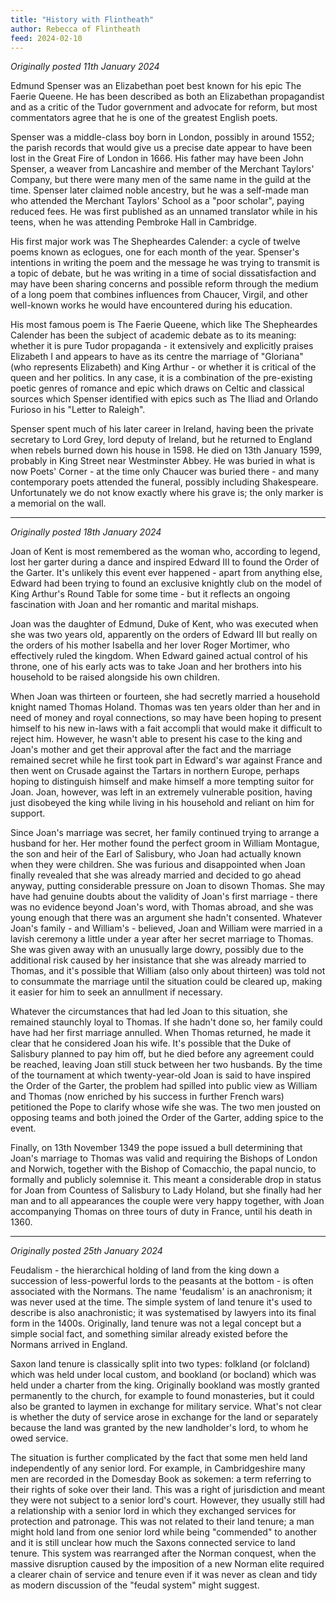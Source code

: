 ```yaml
---
title: "History with Flintheath"
author: Rebecca of Flintheath
feed: 2024-02-10
---
```


_Originally posted 11th January 2024_

Edmund Spenser was an Elizabethan poet best known for his epic The Faerie Queene. He has been described as both an Elizabethan propagandist and as a critic of the Tudor government and advocate for reform, but most commentators agree that he is one of the greatest English poets.

Spenser was a middle-class boy born in London, possibly in around 1552; the parish records that would give us a precise date appear to have been lost in the Great Fire of London in 1666. His father may have been John Spenser, a weaver from Lancashire and member of the Merchant Taylors' Company, but there were many men of the same name in the guild at the time. Spenser later claimed noble ancestry, but he was a self-made man who attended the Merchant Taylors' School as a "poor scholar", paying reduced fees. He was first published as an unnamed translator while in his teens, when he was attending Pembroke Hall in Cambridge.

His first major work was The Shepheardes Calender: a cycle of twelve poems known as eclogues, one for each month of the year. Spenser's intentions in writing the poem and the message he was trying to transmit is a topic of debate, but he was writing in a time of social dissatisfaction and may have been sharing concerns and possible reform through the medium of a long poem that combines influences from Chaucer, Virgil, and other well-known works he would have encountered during his education.

His most famous poem is The Faerie Queene, which like The Shepheardes Calender has been the subject of academic debate as to its meaning: whether it is pure Tudor propaganda - it extensively and explicitly praises Elizabeth I and appears to have as its centre the marriage of "Gloriana" (who represents Elizabeth) and King Arthur - or whether it is critical of the queen and her politics. In any case, it is a combination of the pre-existing poetic genres of romance and epic which draws on Celtic and classical sources which Spenser identified with epics such as The Iliad and Orlando Furioso in his "Letter to Raleigh".

Spenser spent much of his later career in Ireland, having been the private secretary to Lord Grey, lord deputy of Ireland, but he returned to England when rebels burned down his house in 1598. He died on 13th January 1599, probably in King Street near Westminster Abbey. He was buried in what is now Poets' Corner - at the time only Chaucer was buried there - and many contemporary poets attended the funeral, possibly including Shakespeare. Unfortunately we do not know exactly where his grave is; the only marker is a memorial on the wall.

-----------------------------------

_Originally posted 18th January 2024_

Joan of Kent is most remembered as the woman who, according to legend, lost her garter during a dance and inspired Edward III to found the Order of the Garter. It's unlikely this event ever happened - apart from anything else, Edward had been trying to found an exclusive knightly club on the model of King Arthur's Round Table for some time - but it reflects an ongoing fascination with Joan and her romantic and marital mishaps.

Joan was the daughter of Edmund, Duke of Kent, who was executed when she was two years old, apparently on the orders of Edward III but really on the orders of his mother Isabella and her lover Roger Mortimer, who effectively ruled the kingdom. When Edward gained actual control of his throne, one of his early acts was to take Joan and her brothers into his household to be raised alongside his own children.

When Joan was thirteen or fourteen, she had secretly married a household knight named Thomas Holand. Thomas was ten years older than her and in need of money and royal connections, so may have been hoping to present himself to his new in-laws with a fait accompli that would make it difficult to reject him. However, he wasn't able to present his case to the king and Joan's mother and get their approval after the fact and the marriage remained secret while he first took part in Edward's war against France and then went on Crusade against the Tartars in northern Europe, perhaps hoping to distinguish himself and make himself a more tempting suitor for Joan. Joan, however, was left in an extremely vulnerable position, having just disobeyed the king while living in his household and reliant on him for support.

Since Joan's marriage was secret, her family continued trying to arrange a husband for her. Her mother found the perfect groom in William Montague, the son and heir of the Earl of Salisbury, who Joan had actually known when they were children. She was furious and disappointed when Joan finally revealed that she was already married and decided to go ahead anyway, putting considerable pressure on Joan to disown Thomas. She may have had genuine doubts about the validity of Joan's first marriage - there was no evidence beyond Joan's word, with Thomas abroad, and she was young enough that there was an argument she hadn't consented. Whatever Joan's family - and William's - believed, Joan and William were married in a lavish ceremony a little under a year after her secret marriage to Thomas. She was given away with an unusually large dowry, possibly due to the additional risk caused by her insistance that she was already married to Thomas, and it's possible that William (also only about thirteen) was told not to consummate the marriage until the situation could be cleared up, making it easier for him to seek an annullment if necessary.

Whatever the circumstances that had led Joan to this situation, she remained staunchly loyal to Thomas. If she hadn't done so, her family could have had her first marriage annulled. When Thomas returned, he made it clear that he considered Joan his wife. It's possible that the Duke of Salisbury planned to pay him off, but he died before any agreement could be reached, leaving Joan still stuck between her two husbands. By the time of the tournament at which twenty-year-old Joan is said to have inspired the Order of the Garter, the problem had spilled into public view as William and Thomas (now enriched by his success in further French wars) petitioned the Pope to clarify whose wife she was. The two men jousted on opposing teams and both joined the Order of the Garter, adding spice to the event.

Finally, on 13th November 1349 the pope issued a bull determining that Joan's marriage to Thomas was valid and requiring the Bishops of London and Norwich, together with the Bishop of Comacchio, the papal nuncio, to formally and publicly solemnise it. This meant a considerable drop in status for Joan from Countess of Salisbury to Lady Holand, but she finally had her man and to all appearances the couple were very happy together, with Joan accompanying Thomas on three tours of duty in France, until his death in 1360.

-----------------------------------

_Originally posted 25th January 2024_

Feudalism - the hierarchical holding of land from the king down a succession of less-powerful lords to the peasants at the bottom - is often associated with the Normans. The name 'feudalism' is an anachronism; it was never used at the time. The simple system of land tenure it's used to describe is also anachronistic; it was systematised by lawyers into its final form in the 1400s. Originally, land tenure was not a legal concept but a simple social fact, and something similar already existed before the Normans arrived in England.

Saxon land tenure is classically split into two types: folkland (or folcland) which was held under local custom, and bookland (or bocland) which was held under a charter from the king.  Originally bookland was mostly granted permanently to the church, for example to found monasteries, but it could also be granted to laymen in exchange for military service. What's not clear is whether the duty of service arose in exchange for the land or separately because the land was granted by the new landholder's lord, to whom he owed service.

The situation is further complicated by the fact that some men held land independently of any senior lord. For example, in Cambridgeshire many men are recorded in the Domesday Book as sokemen: a term referring to their rights of soke over their land. This was a right of jurisdiction and meant they were not subject to a senior lord's court. However, they usually still had a relationship with a senior lord in which they exchanged services for protection and patronage. This was not related to their land tenure; a man might hold land from one senior lord while being "commended" to another and it is still unclear how much the Saxons connected service to land tenure. This system was rearranged after the Norman conquest, when the massive disruption caused by the imposition of a new Norman elite required a clearer chain of service and tenure even if it was never as clean and tidy as modern discussion of the "feudal system" might suggest.
